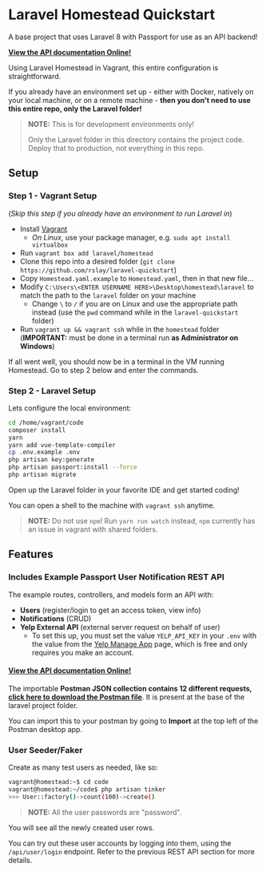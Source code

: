 # Laravel Homestead Quickstart

A base project that uses Laravel 8 with Passport for use as an API backend!

**[View the API documentation Online!](https://documenter.getpostman.com/view/13272092/TVejiW5G)**

Using Laravel Homestead in Vagrant, this entire configuration is straightforward.

If you already have an environment set up - either with Docker, natively on your local machine, or on a remote machine - **then you don't need to use this entire repo, only the Laravel folder!**

> **NOTE:** This is for development environments only!
>
> Only the Laravel folder in this directory contains the project code. Deploy that to production, not everything in this repo.

## Setup

### Step 1 - Vagrant Setup

(_Skip this step if you already have an environment to run Laravel in_)

- Install [Vagrant](https://www.vagrantup.com/downloads)
    - _On Linux_, use your package manager, e.g. `sudo apt install virtualbox`
- Run `vagrant box add laravel/homestead`
- Clone this repo into a desired folder (`git clone https://github.com/rslay/laravel-quickstart`)
- Copy `Homestead.yaml.example` to `Homestead.yaml`, then in that new file...
- Modify `C:\Users\<ENTER USERNAME HERE>\Desktop\homestead\laravel` to match the path to the `laravel` folder on your machine
    - Change `\` to `/` if you are on Linux and use the appropriate path instead (use the `pwd` command while in the `laravel-quickstart` folder)
- Run `vagrant up && vagrant ssh` while in the `homestead` folder (**IMPORTANT:** must be done in a terminal run **as Administrator on Windows**)

If all went well, you should now be in a terminal in the VM running Homestead. Go to step 2 below and enter the commands.

### Step 2 - Laravel Setup

Lets configure the local environment:

```bash
cd /home/vagrant/code
composer install
yarn
yarn add vue-template-compiler
cp .env.example .env
php artisan key:generate
php artisan passport:install --force
php artisan migrate
```

Open up the Laravel folder in your favorite IDE and get started coding!

You can open a shell to the machine with `vagrant ssh` anytime.

> **NOTE:** Do not use `npm`! Run `yarn run watch` instead, `npm` currently has an issue in vagrant with shared folders.

## Features

### Includes Example Passport User Notification REST API

The example routes, controllers, and models form an API with:

- **Users** (register/login to get an access token, view info)
- **Notifications** (CRUD)
- **Yelp External API** (external server request on behalf of user)
  - To set this up, you must set the value `YELP_API_KEY` in your `.env` with the value from the [Yelp Manage App](https://www.yelp.com/developers/v3/manage_app) page, which is free and only requires you make an account.

#### [View the API documentation Online!](https://documenter.getpostman.com/view/13272092/TVejiW5G)

The importable **Postman JSON collection contains 12 different requests, [click here to download the Postman file](laravel/postman.json)**. It is present at the base of the laravel project folder.

You can import this to your postman by going to **Import** at the top left of the Postman desktop app.

### User Seeder/Faker

Create as many test users as needed, like so:

```bash
vagrant@homestead:~$ cd code
vagrant@homestead:~/code$ php artisan tinker
>>> User::factory()->count(100)->create()
```

> **NOTE:** All the user passwords are "password".

You will see all the newly created user rows.

You can try out these user accounts by logging into them, using the `/api/user/login` endpoint. Refer to the previous REST API section for more details.
